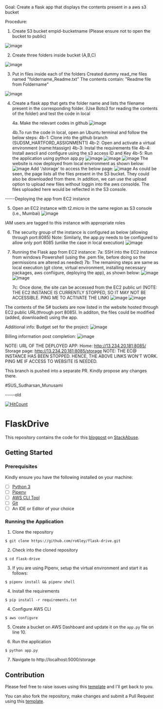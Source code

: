 Goal:
Create a flask app that displays the contents present in a aws s3 bucket

Procedure:

1. Create S3 bucket empid-bucketname (Please ensure not to open the bucket to public)
    
![image](https://user-images.githubusercontent.com/82586609/115119072-4251de00-9fc4-11eb-8b55-3368a9c10939.png)

2. Create three folders inside bucket (A,B,C)

![image](https://user-images.githubusercontent.com/82586609/115119112-66adba80-9fc4-11eb-89cd-4e9fc3f79024.png)

3. Put in files inside each of the folders
    Created dummy read_me files named "foldername_Readme.txt"
    The contents contain: "Readme file from Foldername"
 
![image](https://user-images.githubusercontent.com/82586609/115119186-b3919100-9fc4-11eb-8d2a-81cd0ce0ff62.png)

4. Create a flask app that gets the folder name and lists the filename present in the corresponding folder. (Use Boto3 for reading the contents of the folder) and test the code in local
    
    4a. Make the relevant codes in github
    ![image](https://user-images.githubusercontent.com/82586609/115119273-2bf85200-9fc5-11eb-8ce7-29b2515b866d.png)
    
    4b.To run the code in local, open an Ubuntu terminal and follow the below steps:
        4b-1: Clone into the github branch (SUDSM_HARTFORD_ASSIGNMENT1)
        4b-2: Open and activate a virtual environment (name:htassign)
        4b-3: Instal the requirements file
        4b-4: Install awscli and configure using the s3 access ID and Key
        4b-5: Run the application using python app.py
        ![image](https://user-images.githubusercontent.com/82586609/115119361-93160680-9fc5-11eb-99ab-f3925441f530.png)
        ![image](https://user-images.githubusercontent.com/82586609/115119367-a0cb8c00-9fc5-11eb-8050-5dcf67bd17d6.png)
        ![image](https://user-images.githubusercontent.com/82586609/115119439-fa33bb00-9fc5-11eb-93c4-b27057a909c8.png)
    The website is now deployed from local environment as shown below:
    ![image](https://user-images.githubusercontent.com/82586609/115119488-35ce8500-9fc6-11eb-836d-5718dc879cf6.png)
    Add '/storage' to access the below page:
    ![image](https://user-images.githubusercontent.com/82586609/115119507-4ed73600-9fc6-11eb-8dfd-630dfe12475a.png)
    As could be seen, the page lists all the files present in the S3 bucket. They could also be downloaded from there. In addition, we can use the upload option to upload new files without loggin into the aws consolde. The files uploaded here would be reflected in the S3 console.
    
    
-----Deploying the app from EC2 instance

5. Open an EC2 instance with t2.micro in the same region as S3 console (i.e., Mumbai)
    ![image](https://user-images.githubusercontent.com/82586609/115119586-ce650500-9fc6-11eb-99af-8dff52766e23.png)

IAM users are tagged to this instance with appropriate roles

6. The security group of the instance is configured as below (allowing through port:8085)
    Note: Similarly, the app.py needs to be configured to allow only port 8085 (unlike the case in local execution)
    ![image](https://user-images.githubusercontent.com/82586609/115119620-02d8c100-9fc7-11eb-9c65-286779d30d55.png)

7. Running the Flask app from EC2 instance:
    7a: SSH into the EC2 instance from windows Powershell (using the .pem file, before doing so the permissions are altered as needed)
    7b: The remaining steps are same as local execution (git clone, virtual environment, installing necessary packages, aws confiigure, deploying the app), as shown below:
    ![image](https://user-images.githubusercontent.com/82586609/115119716-724eb080-9fc7-11eb-829b-53a0b6770365.png)
    ![image](https://user-images.githubusercontent.com/82586609/115119806-e4bf9080-9fc7-11eb-917f-8c42e5b7d51b.png)
    
    7c: Once done, the site can be accessed from the EC2 public url (NOTE: THE EC2 INSTANCE IS CURRENTLY STOPPED, SO IT MAY NOT BE ACCESSIBLE. PING ME TO ACTIVATE THE LINK)
    ![image](https://user-images.githubusercontent.com/82586609/115119847-19cbe300-9fc8-11eb-992d-742d0c8bd89e.png)
    ![image](https://user-images.githubusercontent.com/82586609/115119852-1f292d80-9fc8-11eb-9e77-994e11a45015.png)
    
The contents of the S# buckets are now listed in the website hosted through EC2 public URL(through port 8085). In additon, the files could be modified (added, downloaded) using the app.

Additional info:
Budget set for the project:
![image](https://user-images.githubusercontent.com/82586609/115120043-f2c1e100-9fc8-11eb-9f5a-560a20b440f7.png)

Billing information post completion:
![image](https://user-images.githubusercontent.com/82586609/115120074-26047000-9fc9-11eb-89fa-a229bbc7480f.png)

NOTE:
URL OF THE DEPLOYED APP: 
Home: http://13.234.20.181:8085/
Storage page: http://13.234.20.181:8085/storage
NOTE: THE EC@ INSTANCE HAS BEEN STOPPED. HENCE, THE ABOVE LINKS WON'T WORK. PING ME IF ACCESS TO WEBSITE IS NEEDED.

This branch is pushed into a separate PR. Kindly propose any changes there.
 
#SUS_Sudharsan_Munusami
 
 -----old

[![HitCount](http://hits.dwyl.io/ro6ley/flask-drive.svg)](http://hits.dwyl.io/ro6ley/flask-drive)

# FlaskDrive 

This repository contains the code for this [blogpost](https://stackabuse.com/file-management-with-aws-s3-python-and-flask/) on [StackAbuse](https://stackabuse.com/).

## Getting Started

### Prerequisites

Kindly ensure you have the following installed on your machine:

- [ ] [Python 3](https://realpython.com/installing-python/)
- [ ] [Pipenv](https://pipenv.readthedocs.io/en/latest/#install-pipenv-today)
- [ ] [AWS CLI Tool](https://docs.aws.amazon.com/cli/latest/userguide/cli-chap-configure.html)
- [ ] [Git]()
- [ ] An IDE or Editor of your choice

### Running the Application

1. Clone the repository
```
$ git clone https://github.com/ro6ley/flask-drive.git
```

2. Check into the cloned repository
```
$ cd flask-drive
```

3. If you are using Pipenv, setup the virtual environment and start it as follows:
```
$ pipenv install && pipenv shell
```

4. Install the requirements
```
$ pip install -r requirements.txt
```

4. Configure AWS CLI
```
$ aws configure
```

5. Create a bucket on AWS Dashboard and update it on the `app.py` file on line 10.

6. Run the application
```
$ python app.py
```

7. Navigate to http://localhost:5000/storage

## Contribution

Please feel free to raise issues using this [template](./.github/ISSUE_TEMPLATE.md) and I'll get back to you.

You can also fork the repository, make changes and submit a Pull Request using this [template](./.github/PULL_REQUEST_TEMPLATE.md).

